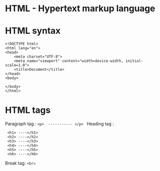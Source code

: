 # HTML - Hypertext markup language 

# HTML syntax
```
<!DOCTYPE html>
<html lang="en">
<head>
    <meta charset="UTF-8">
    <meta name="viewport" content="width=device-width, initial-scale=1.0">
    <title>Document</title>
</head>
<body>
    
</body>
</html>
```

#  HTML tags

Paragraph tag :
``` <p>  ----------- </p>  ```
Heading tag :
```
 <h1> ----</h1>
 <h2> ----</h2>
 <h3> ----</h3>
 <h4> ----</h4>
 <h5> ----</h5> 
 <h6> ----</h6>
```
Break tag:
```<br> ```
